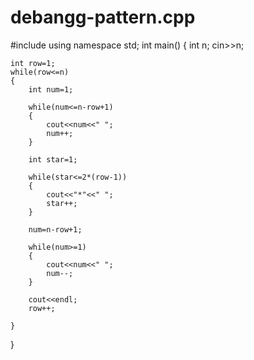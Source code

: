 # debangg-pattern.cpp
#include<iostream>
using namespace std;
int main()
{
    int n;
    cin>>n;
    
    int row=1;
    while(row<=n)
    {
        int num=1;
        
        while(num<=n-row+1)
        {
            cout<<num<<" ";
            num++;
        }
        
        int star=1;
        
        while(star<=2*(row-1))
        {
            cout<<"*"<<" ";
            star++;
        }
        
        num=n-row+1;
        
        while(num>=1)
        {
            cout<<num<<" ";
            num--;
        }
        
        cout<<endl;
        row++;
        
    }
}

